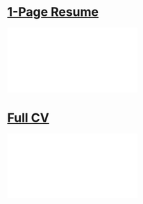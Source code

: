# [1-Page Resume](Resume_Brian_Tang.pdf)

![1-Page Resume](Resume_Brian_Tang.pdf)

# [Full CV](CV_Brian_Tang.pdf)

![Full CV](CV_Brian_Tang.pdf)
